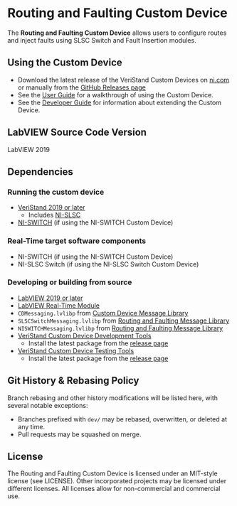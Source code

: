 # Routing and Faulting Custom Device

The **Routing and Faulting Custom Device** allows users to configure routes and inject faults using SLSC Switch and Fault Insertion modules.

## Using the Custom Device

- Download the latest release of the VeriStand Custom Devices on [ni.com](https://www.ni.com/en-us/support/downloads/software-products/download.veristand-custom-devices.html) or manually from the [GitHub Releases page](https://github.com/ni/niveristand-routing-and-faulting-custom-device/releases/)
- See the [User Guide](Docs/User%20Guide.md) for a walkthrough of using the Custom Device.
- See the [Developer Guide](Docs/Developer%20Guide.md) for information about extending the Custom Device.

## LabVIEW Source Code Version

LabVIEW 2019

## Dependencies

### Running the custom device

- [VeriStand 2019 or later](https://www.ni.com/en-us/support/downloads/software-products/download.veristand.html)
  - Includes [NI-SLSC](https://www.ni.com/en-us/support/downloads/drivers/download.ni-slsc.html)
- [NI-SWITCH](https://www.ni.com/en-us/support/downloads/drivers/download.ni-switch.html) (if using the NI-SWITCH Custom Device)

### Real-Time target software components

- NI-SWITCH (if using the NI-SWITCH Custom Device)
- NI-SLSC Switch (if using the NI-SLSC Switch Custom Device)

### Developing or building from source

- [LabVIEW 2019 or later](https://www.ni.com/en-us/support/downloads/software-products/download.labview.html)
- [LabVIEW Real-Time Module](https://www.ni.com/en-us/support/downloads/software-products/download.labview-real-time-module.html)
- `CDMessaging.lvlibp` from [Custom Device Message Library](https://github.com/ni/niveristand-custom-device-message-library)
- `SLSCSwitchMessaging.lvlibp` from [Routing and Faulting Message Library](https://github.com/ni/niveristand-routing-and-faulting-message-library)
- `NISWITCHMessaging.lvlibp` from [Routing and Faulting Message Library](https://github.com/ni/niveristand-routing-and-faulting-message-library)
- [VeriStand Custom Device Development Tools](https://github.com/ni/niveristand-custom-device-development-tools)
  - Install the latest package from the [release page](https://github.com/ni/niveristand-custom-device-development-tools/releases)
- [VeriStand Custom Device Testing Tools](https://github.com/ni/niveristand-custom-device-testing-tools)
  - Install the latest package from the [release page](https://github.com/ni/niveristand-custom-device-testing-tools/releases)

## Git History & Rebasing Policy

Branch rebasing and other history modifications will be listed here, with several notable exceptions:
- Branches prefixed with `dev/` may be rebased, overwritten, or deleted at any time.
- Pull requests may be squashed on merge.

## License

The Routing and Faulting Custom Device is licensed under an MIT-style license (see LICENSE). Other incorporated projects may be licensed under different licenses. All licenses allow for non-commercial and commercial use.
